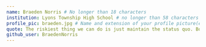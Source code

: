 ```yaml
---
name: Braeden Norris # No longer than 18 characters
institution: Lyons Township High School # no longer than 58 characters
profile_pic: braeden.jpg # Name and extension of your profile picture(ex. mona.png)
quote: The riskiest thing we can do is just maintain the status quo. Bob Iger # no longer than 100 characters
github_user: BraedenNorris
---
```

